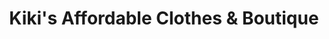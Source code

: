 ---
title: "Kiki's Affordable Clothes & Boutique"
url: /west-memphis/kikis-affordable-clothes-und-boutique/
shop: Kleidung
---